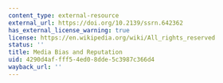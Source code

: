 ```yaml
---
content_type: external-resource
external_url: https://doi.org/10.2139/ssrn.642362
has_external_license_warning: true
license: https://en.wikipedia.org/wiki/All_rights_reserved
status: ''
title: Media Bias and Reputation
uid: 4290d4af-fff5-4ed0-8dde-5c3987c366d4
wayback_url: ''
---
```

